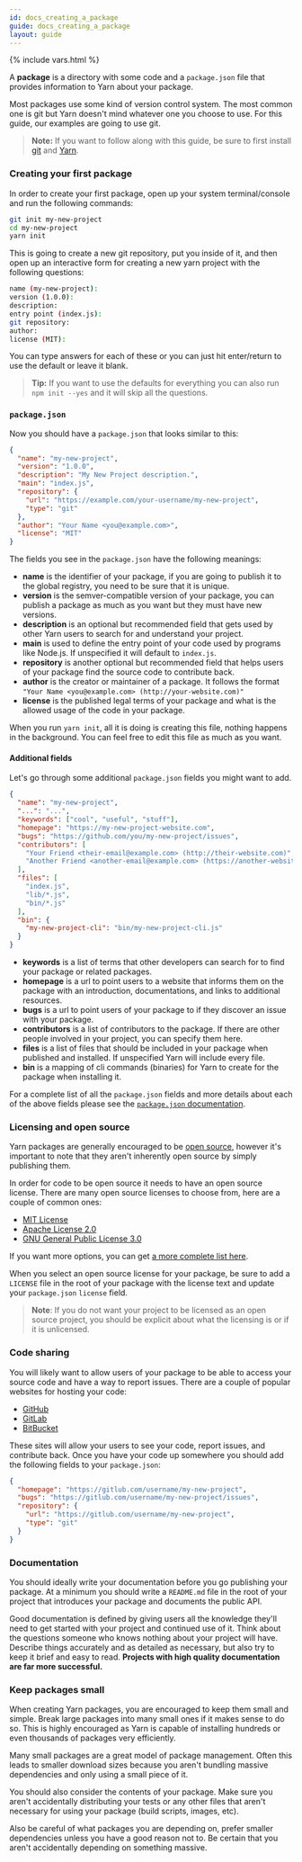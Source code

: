 ```yaml
---
id: docs_creating_a_package
guide: docs_creating_a_package
layout: guide
---
```


{% include vars.html %}

A **package** is a directory with some code and a `package.json` file that
provides information to Yarn about your package.

Most packages use some kind of version control system. The most common one is
git but Yarn doesn't mind whatever one you choose to use. For this guide, our
examples are going to use git.

> **Note:** If you want to follow along with this guide, be sure to first
> install [git](https://git-scm.com/book/en/v2/Getting-Started-Installing-Git)
> and [Yarn]({{url_base}}/docs/install).

### Creating your first package <a class="toc" id="toc-creating-your-first-package" href="#toc-creating-your-first-package"></a>

In order to create your first package, open up your system terminal/console and
run the following commands:

```sh
git init my-new-project
cd my-new-project
yarn init
```

This is going to create a new git repository, put you inside of it, and then
open up an interactive form for creating a new yarn project with the following
questions:

```sh
name (my-new-project):
version (1.0.0):
description:
entry point (index.js):
git repository:
author:
license (MIT):
```

You can type answers for each of these or you can just hit enter/return to use
the default or leave it blank.

> **Tip:** If you want to use the defaults for everything you can also run
> `npm init --yes` and it will skip all the questions.

### `package.json` <a class="toc" id="toc-package-json" href="#toc-package-json"></a>

Now you should have a `package.json` that looks similar to this:

```json
{
  "name": "my-new-project",
  "version": "1.0.0",
  "description": "My New Project description.",
  "main": "index.js",
  "repository": {
    "url": "https://example.com/your-username/my-new-project",
    "type": "git"
  },
  "author": "Your Name <you@example.com>",
  "license": "MIT"
}
```

The fields you see in the `package.json` have the following meanings:

- **name** is the identifier of your package, if you are going to publish it to
  the global registry, you need to be sure that it is unique.
- **version** is the semver-compatible version of your package, you can publish
  a package as much as you want but they must have new versions.
- **description** is an optional but recommended field that gets used by other
  Yarn users to search for and understand your project.
- **main** is used to define the entry point of your code used by programs like
  Node.js. If unspecified it will default to `index.js`.
- **repository** is another optional but recommended field that helps users of
  your package find the source code to contribute back.
- **author** is the creator or maintainer of a package. It follows the format
  `"Your Name <you@example.com> (http://your-website.com)"`
- **license** is the published legal terms of your package and what is the
  allowed usage of the code in your package.

When you run `yarn init`, all it is doing is creating this file, nothing
happens in the background. You can feel free to edit this file as much as you
want.

#### Additional fields <a class="toc" id="toc-additional-fields" href="#toc-additional-fields"></a>

Let's go through some additional `package.json` fields you might want to add.

```json
{
  "name": "my-new-project",
  "...": "...",
  "keywords": ["cool", "useful", "stuff"],
  "homepage": "https://my-new-project-website.com",
  "bugs": "https://github.com/you/my-new-project/issues",
  "contributors": [
    "Your Friend <their-email@example.com> (http://their-website.com)",
    "Another Friend <another-email@example.com> (https://another-website.org)"
  ],
  "files": [
    "index.js",
    "lib/*.js",
    "bin/*.js"
  ],
  "bin": {
    "my-new-project-cli": "bin/my-new-project-cli.js"
  }
}
```

- **keywords** is a list of terms that other developers can search for to find
  your package or related packages.
- **homepage** is a url to point users to a website that informs them on the
  package with an introduction, documentations, and links to additional
  resources.
- **bugs** is a url to point users of your package to if they discover an issue
  with your package.
- **contributors** is a list of contributors to the package. If there are other
  people involved in your project, you can specify them here.
- **files** is a list of files that should be included in your package when
  published and installed. If unspecified Yarn will include every file.
- **bin** is a mapping of cli commands (binaries) for Yarn to create for the
  package when installing it.

For a complete list of all the `package.json` fields and more details about
each of the above fields please see the
[`package.json` documentation]({{url_base}}/docs/package-json).

### Licensing and open source <a class="toc" id="toc-licensing-and-open-source" href="#toc-licensing-and-open-source"></a>

Yarn packages are generally encouraged to be
[open source](https://opensource.org/definition), however it's important to
note that they aren't inherently open source by simply publishing them.

In order for code to be open source it needs to have an open source license.
There are many open source licenses to choose from, here are a couple of common
ones:

- [MIT License](http://choosealicense.com/licenses/mit/)
- [Apache License 2.0](http://choosealicense.com/licenses/apache-2.0/)
- [GNU General Public License 3.0](http://choosealicense.com/licenses/gpl-3.0/)

If you want more options, you can get
[a more complete list here](http://choosealicense.com/licenses/).

When you select an open source license for your package, be sure to add a
`LICENSE` file in the root of your package with the license text and update
your `package.json` `license` field.

> **Note**: If you do not want your project to be licensed as an open source
> project, you should be explicit about what the licensing is or if it is
> unlicensed.

### Code sharing <a class="toc" id="toc-code-sharing" href="#toc-code-sharing"></a>

You will likely want to allow users of your package to be able to access your
source code and have a way to report issues. There are a couple of popular
websites for hosting your code:

- [GitHub](https://github.com)
- [GitLab](https://about.gitlab.com/)
- [BitBucket](https://bitbucket.org/)

These sites will allow your users to see your code, report issues, and
contribute back. Once you have your code up somewhere you should add the
following fields to your `package.json`:

```json
{
  "homepage": "https://gitlub.com/username/my-new-project",
  "bugs": "https://gitlub.com/username/my-new-project/issues",
  "repository": {
    "url": "https://gitlub.com/username/my-new-project",
    "type": "git"
  }
}
```

### Documentation <a class="toc" id="toc-documentation" href="#toc-documentation"></a>

You should ideally write your documentation before you go publishing your
package. At a minimum you should write a `README.md` file in the root of your
project that introduces your package and documents the public API.

Good documentation is defined by giving users all the knowledge they'll need to
get started with your project and continued use of it. Think about the
questions someone who knows nothing about your project will have. Describe
things accurately and as detailed as necessary, but also try to keep it brief
and easy to read. **Projects with high quality documentation are far more
successful.**

### Keep packages small <a class="toc" id="toc-keep-packages-small" href="#toc-keep-packages-small"></a>

When creating Yarn packages, you are encouraged to keep them small and simple.
Break large packages into many small ones if it makes sense to do so. This is
highly encouraged as Yarn is capable of installing hundreds or even thousands
of packages very efficiently.

Many small packages are a great model of package management. Often this leads
to smaller download sizes because you aren't bundling massive dependencies and
only using a small piece of it.

You should also consider the contents of your package. Make sure you aren't
accidentally distributing your tests or any other files that aren't necessary
for using your package (build scripts, images, etc).

Also be careful of what packages you are depending on, prefer smaller
dependencies unless you have a good reason not to. Be certain that you aren't
accidentally depending on something massive.
